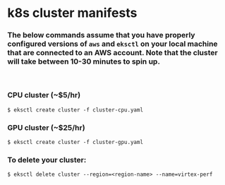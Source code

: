 # k8s cluster manifests

### The below commands assume that you have properly configured versions of `aws` and `eksctl` on your local machine that are connected to an AWS account. Note that the cluster will take between 10-30 minutes to spin up.
&nbsp;

### CPU cluster (~$5/hr)
    $ eksctl create cluster -f cluster-cpu.yaml


### GPU cluster (~$25/hr)
    $ eksctl create cluster -f cluster-gpu.yaml


### To delete your cluster:
    $ eksctl delete cluster --region=<region-name> --name=virtex-perf

